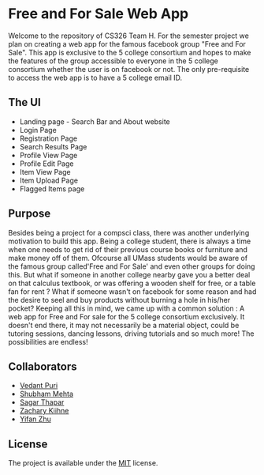 # Free and For Sale Web App
Welcome to the repository of CS326 Team H. For the semester project we plan on creating a web app for the famous facebook group "Free and For Sale". This app is exclusive to the 5 college consortium and hopes to make the features of the group accessible to everyone in the 5 college consortium whether the user is on facebook or not.
The only pre-requisite to access the web app is to have a 5 college email ID.

## The UI 
* Landing page - Search Bar and About website  
* Login Page
* Registration Page
* Search Results Page
* Profile View Page
* Profile Edit Page
* Item View Page
* Item Upload Page
* Flagged Items page

## Purpose
Besides being a project for a compsci class, there was another underlying motivation to build this app. Being a college student, there is always a time when one needs to get rid of their previous course books or furniture and make money off of them. Ofcourse all UMass students would be aware of the famous group called'Free and For Sale' and even other groups for doing this. But what if someone in another college nearby gave you a better deal on that calculus textbook, or was offering a wooden shelf for free, or a table fan for rent ? What if someone wasn't on facebook for some reason and had the desire to seel and buy products without burning a hole in his/her pocket? Keeping all this in mind, we came up with a common solution : A web app for Free and For sale for the 5 college consortium exclusively. It doesn't end there, it may not necessarily be a material object, could be tutoring sessions, dancing lessons, driving tutorials and so much more! The possibilities are endless!

## Collaborators
* [Vedant Puri](https://github.com/vedantpuri)
* [Shubham Mehta](https://github.com/Shubham617)
* [Sagar Thapar](https://github.com/sdthapar)
* [Zachary Kiihne](https://github.com/zkiihne)
* [Yifan Zhu](https://github.com/zhuyifan)

## License
The project is available under the [MIT](https://github.com/vedantpuri/ffs-web/blob/master/LICENSE) license.
